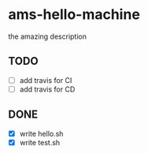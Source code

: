 # ams-hello-machine
the amazing description


## TODO
- [ ] add travis for CI
- [ ] add travis for CD

## DONE
- [x] write hello.sh
- [x] write test.sh
